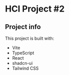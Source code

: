 # HCI Project #2

## Project info

This project is built with:

- Vite
- TypeScript
- React
- shadcn-ui
- Tailwind CSS


